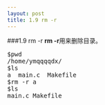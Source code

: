 ```yaml
---
layout: post
title: 1.9 rm -r
---
```

###1.9 rm -r
**rm -r**用来删除目录。
<pre class='terminal bootcamp'>
<span class='codeline'>$pwd<span></span></span>
<span class='bash-output'>/home/ymqqqqdx/</span>
<span class='codeline'>$ls<span></span></span>
<span class='bash-output'>a  main.c  Makefile</span>
<span class='codeline'>$rm -r a<span></span></span>
<span class='codeline'>$ls<span></span></span>
<span class='bash-output'>main.c Makefile</span>
</pre>

